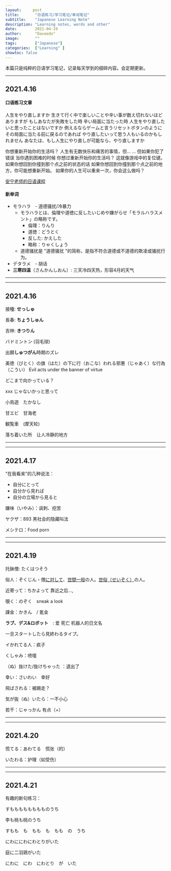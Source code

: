 ```yaml
---
layout:     post
title:       "日语练习/学习笔记/单词笔记"
subtitle:    "Japanese Learning Note"
description: "Learning notes, words and other"
date:        2021-04-19
author:      "Daveedo"
image:       ""
tags:        ["Japanese"]
categories:  ["Learning" ]
showtoc: false
---
```


本篇只是纯粹的日语学习笔记，记录每天学到的细碎内容。会定期更新。

---


## 2021.4.16 

#### 口语练习文章

人生をやり直しますか
生きて行く中で楽しいことや辛い事が数え切れないほどありますが
もしあなたが失敗をした時
辛い局面に当たった時
人生をやり直したいと思ったことはないですか
例えるならゲームと言うリセットボタンのように
その局面に当たる前に戻るのであれば
やり直したいって思う人もいるのかもしれません
あなたは、もし人生にやり直しが可能なら、やり直しますか



你想重新开始你的生活吗？
人生有无数快乐和痛苦的事情，但... ...
但如果你犯了错误
当你遇到困难的时候
你想过重新开始你的生活吗？
这就像游戏中的复位键。
如果你想回到你撞到那个点之前的状态的话
如果你想回到你撞到那个点之前的地方，你可能想重新开始。
如果你的人生可以重来一次，你会这么做吗？



[安宁老师的日语课程](https://www.youtube.com/watch?v=0d_RWpBE5W8&list=PLX_g1miRGQDAAfPOgBAEVMRTlBn6Rp7td&index=1)

#### 新单词

- モラハラ　- 道德骚扰/冷暴力
  - モラハラとは、倫理や道徳に反したいじめや嫌がらせ「モラルハラスメント」の略称です。
    - 倫理：りんり
    - 道徳：どうとく
    - 反した: かえした
    - 略称：りゃくしょう
  - 道德骚扰是 "道德骚扰 "的简称，是指不符合道德或不道德的欺凌或骚扰行为。
- デタラメ　- 胡话
- **三寒四温**（さんかんしおん）: 三天冷四天热，形容4月的天气



---

---





## 2021.4.16

接種: **せっしゅ** 

長春: **ちょうしゅん**

吉林: **きつりん**

バドミントン (羽毛球)

出願**しゅつがん**時期のズレ

美徳（びとく）の旗（はた）の下に行（おこな）われる邪悪（じゃあく）な行為（こうい） Evil acts under the banner of virtue

どこまで向かっている？

xxx じゃないかっと思って

小鳥遊　たかなし

甘エビ　甘海老

観覧車　(摩天轮)

落ち着いた所　让人冷静的地方



---

---

## 2021.4.17

"在我看来"的几种说法：

- 自分にとって
- 自分から見れば
- 自分の立場から見ると

嫌味（いやみ）：讽刺、挖苦

ヤクザ：893 黑社会的隐藏叫法

メシテロ：Food porn 

---

---

## 2021.4.19

托鉢僧: たくはつそう

俗人：ぞくじん・僧[に対して](https://www.weblio.jp/content/に対して)、[世間一般](https://www.weblio.jp/content/世間一般)の人。[世俗（せいぞく）](https://www.weblio.jp/content/世俗)の人。

近寄って：ちかよって 靠近之后..., 

覗く：のぞく　sneak a look

課金：かきん　/ 氪金 

**ラブ、デス&ロボット**　: 爱 死亡 机器人的日文名 

一旦スタートしたら見終わるタイプ。

イかれてる人：疯子

くしゃみ：喷嚏

（ぬ）抜けた/抜けちゃった ：退出了

幸い：さいわい　幸好

飛ばされる：被踢走？

気が抜（ぬ）いたら：一不小心

若干：じゃっかん  有点（+）

---

---

## 2021.4.20

慌てる：あわてる　慌张（的）

いたわる：护理（如受伤）



---
---

## 2021.4.21

有趣的断句练习：

すもももももももものうち

李も桃も桃のうち

すもも　も　もも　も　もも　の　うち



にわににわにわとりがいた

庭に二羽鶏がいた

にわに　にわ　にわとり　が　いた
